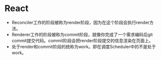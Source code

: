 # React

- Reconciler工作的阶段被称为render阶段，因为在这个阶段会执行render方法。
- Renderer工作的阶段被称为commit阶段，就像你完成了一个需求编码后git commit提交代码。commit阶段会把render阶段提交的信息渲染在页面上。
- 处于render和commit阶段的统称为work。即在调度Scheduler中的不是处于work。